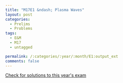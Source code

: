 ```yaml
---
title: "M17E1 &ndash; Plasma Waves"
layout: post
categories:
  - Prelims
  - Problems
tags:
  - E&M
  - M17
  - untagged

permalink: /:categories/:year/:month/E1:output_ext
comments: false
---
```

<object data="2017M1E.pdf" type="application/pdf" width="100%" height="500"></object>
<div class="message"><a href='https://princetonprelim.com/prelim/39/'>Check for solutions to this year's exam</a></div>